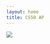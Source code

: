 ```yaml
---
layout: home
title: CS50 AP
---
```

<div class="row">
    <img class="welcome" src="/assets/images/cs50aplvsign.png">
</div>
